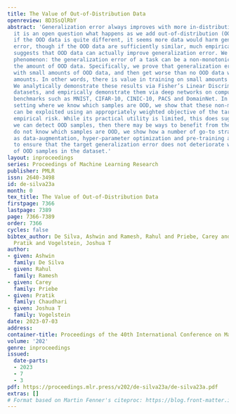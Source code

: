 ```yaml
---
title: The Value of Out-of-Distribution Data
openreview: 8D3SsQlRbY
abstract: 'Generalization error always improves with more in-distribution data. However,
  it is an open question what happens as we add out-of-distribution (OOD) data. Intuitively,
  if the OOD data is quite different, it seems more data would harm generalization
  error, though if the OOD data are sufficiently similar, much empirical evidence
  suggests that OOD data can actually improve generalization error. We show a counter-intuitive
  phenomenon: the generalization error of a task can be a non-monotonic function of
  the amount of OOD data. Specifically, we prove that generalization error can improve
  with small amounts of OOD data, and then get worse than no OOD data with larger
  amounts. In other words, there is value in training on small amounts of OOD data.
  We analytically demonstrate these results via Fisher’s Linear Discriminant on synthetic
  datasets, and empirically demonstrate them via deep networks on computer vision
  benchmarks such as MNIST, CIFAR-10, CINIC-10, PACS and DomainNet. In the idealistic
  setting where we know which samples are OOD, we show that these non-monotonic trends
  can be exploited using an appropriately weighted objective of the target and OOD
  empirical risk. While its practical utility is limited, this does suggest that if
  we can detect OOD samples, then there may be ways to benefit from them. When we
  do not know which samples are OOD, we show how a number of go-to strategies such
  as data-augmentation, hyper-parameter optimization and pre-training are not enough
  to ensure that the target generalization error does not deteriorate with the number
  of OOD samples in the dataset.'
layout: inproceedings
series: Proceedings of Machine Learning Research
publisher: PMLR
issn: 2640-3498
id: de-silva23a
month: 0
tex_title: The Value of Out-of-Distribution Data
firstpage: 7366
lastpage: 7389
page: 7366-7389
order: 7366
cycles: false
bibtex_author: De Silva, Ashwin and Ramesh, Rahul and Priebe, Carey and Chaudhari,
  Pratik and Vogelstein, Joshua T
author:
- given: Ashwin
  family: De Silva
- given: Rahul
  family: Ramesh
- given: Carey
  family: Priebe
- given: Pratik
  family: Chaudhari
- given: Joshua T
  family: Vogelstein
date: 2023-07-03
address: 
container-title: Proceedings of the 40th International Conference on Machine Learning
volume: '202'
genre: inproceedings
issued:
  date-parts:
  - 2023
  - 7
  - 3
pdf: https://proceedings.mlr.press/v202/de-silva23a/de-silva23a.pdf
extras: []
# Format based on Martin Fenner's citeproc: https://blog.front-matter.io/posts/citeproc-yaml-for-bibliographies/
---
```

